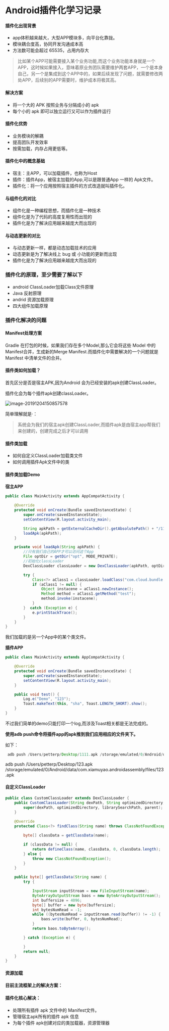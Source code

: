 # Android插件化学习记录

#### 插件化出现背景

- app体积越来越大，大型APP模块多，向平台化靠拢。
- 模块耦合度高，协同开发沟通成本高
- 方法数可能会超过 65535，占用内存大

> 比如某个APP可能需要接入某个业务功能,而这个业务功能本身就是一个APP，这时候如果接入，意味着原业务团队需要维护两套APP，一个是本身自己，另一个是集成到这个APP中的，如果后续发现了问题，就需要修改两处APP，后续别的APP需要时，维护成本将极其高。



#### 解决方案

- 将一个大的 APK 按照业务与分隔成小的 apk
- 每个小的 apk 即可以独立运行又可以作为插件运行



#### 插件化优势

- 业务模块的解耦
- 提高团队开发效率
- 按需加载，内存占用更低等。



#### 插件化中的概念基础

- 宿主：主APP，可以加载插件，也称为Host
- 插件：插件App，被宿主加载的App,可以是跟普通App 一样的 Apk文件。
- 插件化：将一个应用按照宿主插件的方式改造就叫插件化。



#### 与组件化的对比

- 组件化是一种编程思想，而插件化是一种技术
- 组件化是为了代码的高度复用性而出现的
- 插件化是为了解决应用越来越庞大而出现的



#### 与动态更新的对比

- 与动态更新一样，都是动态加载技术的应用
- 动态更新是为了解决线上 bug 或 小功能的更新而出现
- 插件化是为了解决应用越来越庞大而出现的





### 插件化的原理，至少需要了解以下

- android ClassLoader加载Class文件原理
- Java 反射原理
- andrid 资源加载原理
- 四大组件加载原理



### 插件化解决的问题

#### Manifest处理方案

Gradle 在打包的时候，如果我们存在多个Model,那么它会将这些 Model 中的 Manifest合并，生成新的Merge Manifest.而插件化中需要解决的一个问题就是 	Manifest 中清单文件的合并。



#### 插件类如何加载？

首先区分是否是宿主APK,因为Android 会为已经安装的apk创建ClassLoader。

插件化会为每个插件apk创建classLoader。

![image-20191204150857578](https://tva1.sinaimg.cn/large/006tNbRwly1g9kphsl7f4j30kl07etbb.jpg)

简单理解就是·：

> 系统会为我们的宿主apk创建ClassLoader,而插件apk是由宿主app帮我们来创建的，创建完成之后才可以调用



#### 插件类加载

- 如何自定义ClassLoader加载类文件
- 如何调用插件Apk文件中的类



#### 插件类加载Demo

**宿主APP**

```java
public class MainActivity extends AppCompatActivity {

    @Override
    protected void onCreate(Bundle savedInstanceState) {
        super.onCreate(savedInstanceState);
        setContentView(R.layout.activity_main);

        String apkPath = getExternalCacheDir().getAbsolutePath() + "/111.apk";
        loadApk(apkPath);
    }

    private void loadApk(String apkPath) {
        //只有我们自己的APP才可以访问这个App
        File optDir = getDir("opt", MODE_PRIVATE);
        //初始化classLoader
        DexClassLoader classLoader = new DexClassLoader(apkPath, optDir.getAbsolutePath(), null, this.getClassLoader());

        try {
            Class<?> aClass1 = classLoader.loadClass("com.cloud.bundle.MainActivity");
            if (aClass1 != null) {
                Object instacene = aClass1.newInstance();
                Method method = aClass1.getMethod("test");
                method.invoke(instacene);
            }
        }  catch (Exception e) {
            e.printStackTrace();
        }
    }
}

```

我们加载的是另一个App中的某个类文件。



**插件APP**

```JAVA
public class MainActivity extends AppCompatActivity {

    @Override
    protected void onCreate(Bundle savedInstanceState) {
        super.onCreate(savedInstanceState);
        setContentView(R.layout.activity_main);
    }

    public void test() {
        Log.e("Demo", "123");
        Toast.makeText(this, "sha", Toast.LENGTH_SHORT).show();
    }
}

```

不过我们简单的demo只能打印一个log,而涉及Toast相关都是无法完成的。



**使用adb push命令将插件app的apk推到我们应用相应的文件夹下。**

如下：

```java
 adb push /Users/petterp/Desktop/1111.apk /storage/emulated/0/Android/data/com.cloud.chajian/cache/111.apk
```



  adb push /Users/petterp/Desktop/123.apk /storage/emulated/0/Android/data/com.xiamuyao.androidassembly/files/123.apk



#### 自定义ClassLoader

```java
public class CustomClassLoader extends DexClassLoader {
    public CustomClassLoader(String dexPath, String optimizedDirectory, String librarySearchPath, ClassLoader parent) {
        super(dexPath, optimizedDirectory, librarySearchPath, parent);
    }
    
    @Override
    protected Class<?> findClass(String name) throws ClassNotFoundException {

        byte[] classData = getClassData(name);

        if (classData != null) {
            return defineClass(name, classData, 0, classData.length);
        } else {
            throw new ClassNotFoundException();
        }
    }

    public byte[] getClassData(String name) {
        try {

            InputStream inputStream = new FileInputStream(name);
            ByteArrayOutputStream baos = new ByteArrayOutputStream();
            int buffersize = 4096;
            byte[] buffer = new byte[buffersize];
            int bytesNumRead = -1;
            while ((bytesNumRead = inputStream.read(buffer)) != -1) {
                baos.write(buffer, 0, bytesNumRead);
            }
            return baos.toByteArray();

        } catch (Exception e) {

        }
        return null;
    }
}

```



#### 资源加载



#### 目前主流框架上的解决方案：



#### 插件化核心解决：

- 处理所有插件 apk 文件中的 Manifest文件。
- 管理宿主apk所有的插件 apk 信息
- 为每个插件 apk创建对应的类加载器，资源管理器

